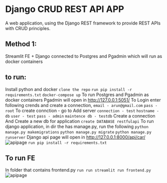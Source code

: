 # Django CRUD REST API APP
A web application, using the Django REST framework to  provide REST APIs with CRUD principles.

## Method 1:
Streamlit FE + Django connected to Postgres and Pgadmin which will run as docker containers
## to run:
Install python and docker
```clone the repo```
```run pip install -r requirements.txt```
```docker-compose up``` To run Postgres and Pgadmin as docker containers
Pgadmin will open in http://127.0.0.1:5051/
To Login enter following crends and create a connection,
```email - arun@gmail.com``` 
```pass - root```
To create connction - go to Add server
```connection - test``` 
```hostname - db```
```user - test``` 
```pass - admin```
```maintence db - testdb``` 
Create a connection
And Create a new db for application
```create DATABASE restfulapi``` 
To run django application, in dir the has manage.py, run the following
```python manage.py makemigrations```
```python manage.py migrate```
```python manage.py runserver```
Django api page will open in http://127.0.0.1:8000/api/car/
![apipage](./images/djpic1.png)
```run pip install -r requirements.txt```

## To run FE
In folder that contains frontend.py
```run run streamlit run frontend.py```
![apipage](./images/djpic2.png)
